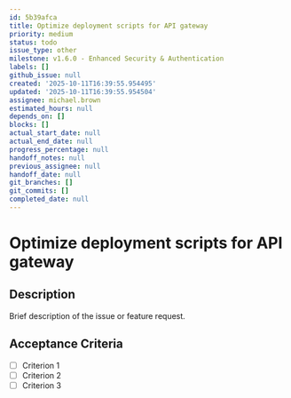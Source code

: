 ```yaml
---
id: 5b39afca
title: Optimize deployment scripts for API gateway
priority: medium
status: todo
issue_type: other
milestone: v1.6.0 - Enhanced Security & Authentication
labels: []
github_issue: null
created: '2025-10-11T16:39:55.954495'
updated: '2025-10-11T16:39:55.954504'
assignee: michael.brown
estimated_hours: null
depends_on: []
blocks: []
actual_start_date: null
actual_end_date: null
progress_percentage: null
handoff_notes: null
previous_assignee: null
handoff_date: null
git_branches: []
git_commits: []
completed_date: null
---
```


# Optimize deployment scripts for API gateway

## Description

Brief description of the issue or feature request.

## Acceptance Criteria

- [ ] Criterion 1
- [ ] Criterion 2
- [ ] Criterion 3